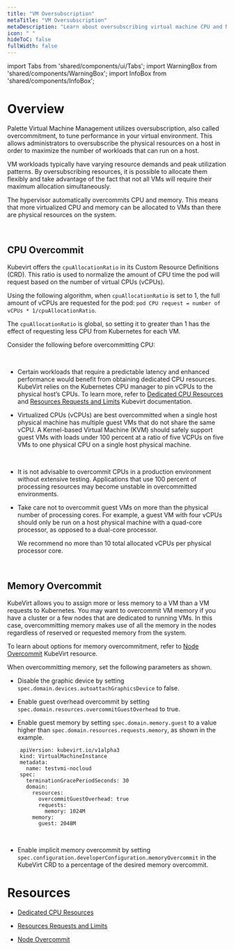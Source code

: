 ```yaml
---
title: "VM Oversubscription"
metaTitle: "VM Oversubscription"
metaDescription: "Learn about oversubscribing virtual machine CPU and Memory in Palette to maximize resource allocation."
icon: " "
hideToC: false
fullWidth: false
---
```


import Tabs from 'shared/components/ui/Tabs';
import WarningBox from 'shared/components/WarningBox';
import InfoBox from 'shared/components/InfoBox';


# Overview

Palette Virtual Machine Management utilizes oversubscription, also called overcommitment, to tune performance in your virtual environment. This allows administrators to oversubscribe the physical resources on a host in order to maximize the number of workloads that can run on a host. 

VM workloads typically have varying resource demands and peak utilization patterns. By oversubscribing resources, it is possible to allocate them flexibly and take advantage of the fact that not all VMs will require their maximum allocation simultaneously. 

The hypervisor automatically overcommits CPU and memory. This means that more virtualized CPU and memory can be allocated to VMs than there are physical resources on the system. 

<br />

## CPU Overcommit

Kubevirt offers the `cpuAllocationRatio` in its Custom Resource Definitions (CRD). This ratio is used to normalize the amount of CPU time the pod will request based on the number of virtual CPUs (vCPUs). 

Using the following algorithm, when `cpuAllocationRatio` is set to 1, the full amount of vCPUs are requested for the pod: `pod CPU request = number of vCPUs * 1/cpuAllocationRatio`.

The `cpuAllocationRatio` is global, so setting it to greater than 1 has the effect of requesting less CPU from Kubernetes for each VM.

Consider the following before overcommitting CPU:

<br />

- Certain workloads that require a predictable latency and enhanced performance would benefit from obtaining dedicated CPU resources. KubeVirt relies on the Kubernetes CPU manager to pin vCPUs to the physical host’s CPUs. To learn more, refer to [Dedicated CPU Resources](https://kubevirt.io/user-guide/virtual_machines/dedicated_cpu_resources/) and [Resources Requests and Limits](https://kubevirt.io/user-guide/virtual_machines/virtual_hardware/#resources-requests-and-limits) Kubevirt documentation.


- Virtualized CPUs (vCPUs) are best overcommitted when a single host physical machine has multiple guest VMs that do not share the same vCPU. A Kernel-based Virtual Machine (KVM) should safely support guest VMs with loads under 100 percent at a ratio of five VCPUs on five VMs to one physical CPU on a single host physical machine.

<br />

<WarningBox>

- It is not advisable to overcommit CPUs in a production environment without extensive testing. Applications that use 100 percent of processing resources may become unstable in overcommitted environments.


- Take care not to overcommit guest VMs on more than the physical number of processing cores. For example, a guest VM with four vCPUs should only be run on a host physical machine with a quad-core processor, as opposed to a dual-core processor. 

    We recommend no more than 10 total allocated vCPUs per physical processor core.
    
</WarningBox>

<br />

## Memory Overcommit

KubeVirt allows you to assign more or less memory to a VM than a VM requests to Kubernetes. You may want to overcommit VM memory if you have a cluster or a few nodes that are dedicated to running VMs. In this case, overcommitting memory makes use of all the memory in the nodes regardless of reserved or requested memory from the system.

To learn about options for memory overcommitment, refer to [Node Overcommit](https://kubevirt.io/user-guide/operations/node_overcommit/) KubeVirt resource.

When overcommitting memory, set the following parameters as shown. 

- Disable the graphic device by setting `spec.domain.devices.autoattachGraphicsDevice` to false.


- Enable guest overhead overcommit by setting `spec.domain.resources.overcommitGuestOverhead` to true.


- Enable guest memory by setting `spec.domain.memory.guest` to a value higher than `spec.domain.resources.requests.memory`, as shown in the example.

```
    apiVersion: kubevirt.io/v1alpha3
    kind: VirtualMachineInstance
    metadata:
      name: testvmi-nocloud
    spec:
      terminationGracePeriodSeconds: 30
      domain:
        resources:
          overcommitGuestOverhead: true
          requests:
            memory: 1024M
        memory:
          guest: 2048M
```

<br />

- Enable implicit memory overcommit by setting `spec.configuration.developerConfiguration.memoryOvercommit` in the KubeVirt CRD to a percentage of the desired memory overcommit.

# Resources

- [Dedicated CPU Resources](https://kubevirt.io/user-guide/virtual_machines/dedicated_cpu_resources/)


- [Resources Requests and Limits](https://kubevirt.io/user-guide/virtual_machines/virtual_hardware/#resources-requests-and-limits)


- [Node Overcommit](https://kubevirt.io/user-guide/operations/node_overcommit/)